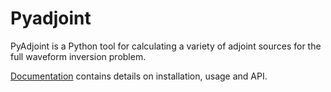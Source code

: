 Pyadjoint
=========

PyAdjoint is a Python tool for calculating a variety of adjoint sources for the full waveform inversion problem.  

[Documentation](http://adjtomo.github.io/pyadjoint/) contains details on installation, usage and API.


